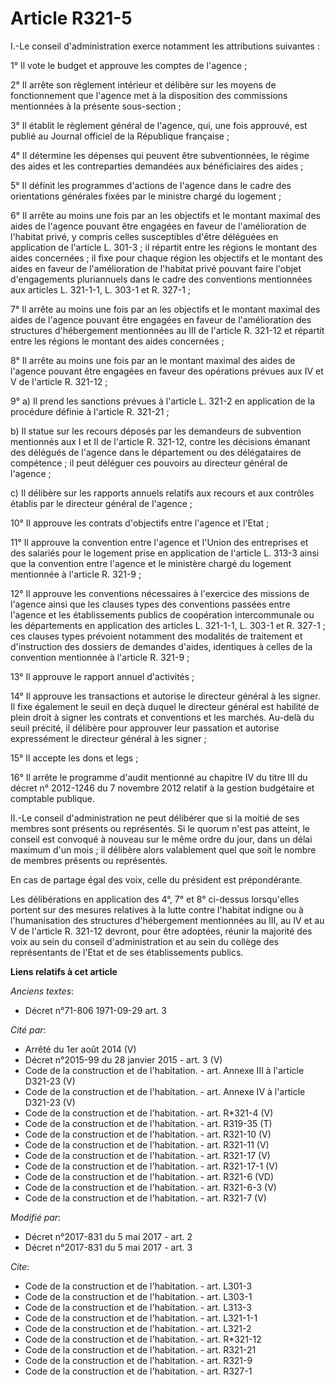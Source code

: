# Article R321-5

I.-Le conseil d'administration exerce notamment les attributions suivantes :

1° Il vote le budget et approuve les comptes de l'agence ;

2° Il arrête son règlement intérieur et délibère sur les moyens de fonctionnement que l'agence met à la disposition des
commissions mentionnées à la présente sous-section ;

3° Il établit le règlement général de l'agence, qui, une fois approuvé, est publié au Journal officiel de la République
française ;

4° Il détermine les dépenses qui peuvent être subventionnées, le régime des aides et les contreparties demandées aux
bénéficiaires des aides ;

5° Il définit les programmes d'actions de l'agence dans le cadre des orientations générales fixées par le ministre chargé du
logement ;

6° Il arrête au moins une fois par an les objectifs et le montant maximal des aides de l'agence pouvant être engagées en
faveur de l'amélioration de l'habitat privé, y compris celles susceptibles d'être déléguées en application de l'article L.
301-3 ; il répartit entre les régions le montant des aides concernées ; il fixe pour chaque région les objectifs et le
montant des aides en faveur de l'amélioration de l'habitat privé pouvant faire l'objet d'engagements pluriannuels dans le
cadre des conventions mentionnées aux articles L. 321-1-1, L. 303-1 et R. 327-1 ;

7° Il arrête au moins une fois par an les objectifs et le montant maximal des aides de l'agence pouvant être engagées en
faveur de l'amélioration des structures d'hébergement mentionnées au III de l'article R. 321-12 et répartit entre les régions
le montant des aides concernées ;

8° Il arrête au moins une fois par an le montant maximal des aides de l'agence pouvant être engagées en faveur des opérations
prévues aux IV et V de l'article R. 321-12 ;

9° a) Il prend les sanctions prévues à l'article L. 321-2 en application de la procédure définie à l'article R. 321-21 ;

b) Il statue sur les recours déposés par les demandeurs de subvention mentionnés aux I et II de l'article R. 321-12, contre
les décisions émanant des délégués de l'agence dans le département ou des délégataires de compétence ; il peut déléguer ces
pouvoirs au directeur général de l'agence ;

c) Il délibère sur les rapports annuels relatifs aux recours et aux contrôles établis par le directeur général de l'agence ;

10° Il approuve les contrats d'objectifs entre l'agence et l'Etat ;

11° Il approuve la convention entre l'agence et l'Union des entreprises et des salariés pour le logement prise en application
de l'article L. 313-3 ainsi que la convention entre l'agence et le ministère chargé du logement mentionnée à l'article R.
321-9  ;

12° Il approuve les conventions nécessaires à l'exercice des missions de l'agence ainsi que les clauses types des conventions
passées entre l'agence et les établissements publics de coopération intercommunale ou les départements en application des
articles L. 321-1-1, L. 303-1 et R. 327-1 ; ces clauses types prévoient notamment des modalités de traitement et
d'instruction des dossiers de demandes d'aides, identiques à celles de la convention mentionnée à l'article R. 321-9 ;

13° Il approuve le rapport annuel d'activités ;

14° Il approuve les transactions et autorise le directeur général à les signer. Il fixe également le seuil en deçà duquel le
directeur général est habilité de plein droit à signer les contrats et conventions et les marchés. Au-delà du seuil précité,
il délibère pour approuver leur passation et autorise expressément le directeur général à les signer ;

15° Il accepte les dons et legs ;

16° Il arrête le programme d'audit mentionné au chapitre IV du titre III du décret n° 2012-1246 du 7 novembre 2012 relatif à
la gestion budgétaire et comptable publique.

II.-Le conseil d'administration ne peut délibérer que si la moitié de ses membres sont présents ou représentés. Si le quorum
n'est pas atteint, le conseil est convoqué à nouveau sur le même ordre du jour, dans un délai maximum d'un mois ; il délibère
alors valablement quel que soit le nombre de membres présents ou représentés.

En cas de partage égal des voix, celle du président est prépondérante.

Les délibérations en application des 4°, 7° et 8° ci-dessus lorsqu'elles portent sur des mesures relatives à la lutte contre
l'habitat indigne ou à l'humanisation des structures d'hébergement mentionnées au III, au IV et au V de l'article R. 321-12
devront, pour être adoptées, réunir la majorité des voix au sein du conseil d'administration et au sein du collège des
représentants de l'Etat et de ses établissements publics.

**Liens relatifs à cet article**

_Anciens textes_:

  - Décret n°71-806 1971-09-29 art. 3

_Cité par_:

  - Arrêté du 1er août 2014 (V)
  - Décret n°2015-99 du 28 janvier 2015 - art. 3 (V)
  - Code de la construction et de l'habitation. - art. Annexe III à l'article D321-23 (V)
  - Code de la construction et de l'habitation. - art. Annexe IV à l'article D321-23 (V)
  - Code de la construction et de l'habitation. - art. R*321-4 (V)
  - Code de la construction et de l'habitation. - art. R319-35 (T)
  - Code de la construction et de l'habitation. - art. R321-10 (V)
  - Code de la construction et de l'habitation. - art. R321-11 (V)
  - Code de la construction et de l'habitation. - art. R321-17 (V)
  - Code de la construction et de l'habitation. - art. R321-17-1 (V)
  - Code de la construction et de l'habitation. - art. R321-6 (VD)
  - Code de la construction et de l'habitation. - art. R321-6-3 (V)
  - Code de la construction et de l'habitation. - art. R321-7 (V)

_Modifié par_:

  - Décret n°2017-831 du 5 mai 2017 - art. 2
  - Décret n°2017-831 du 5 mai 2017 - art. 3

_Cite_:

  - Code de la construction et de l'habitation. - art. L301-3
  - Code de la construction et de l'habitation. - art. L303-1
  - Code de la construction et de l'habitation. - art. L313-3
  - Code de la construction et de l'habitation. - art. L321-1-1
  - Code de la construction et de l'habitation. - art. L321-2
  - Code de la construction et de l'habitation. - art. R*321-12
  - Code de la construction et de l'habitation. - art. R321-21
  - Code de la construction et de l'habitation. - art. R321-9
  - Code de la construction et de l'habitation. - art. R327-1
